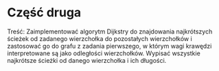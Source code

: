 # Część druga
Treść: Zaimplementować algorytm Dijkstry do znajdowania najkrótszych ścieżek od zadanego wierzchołka do pozostałych wierzchołków i zastosować go do grafu z zadania pierwszego, w którym wagi krawędzi interpretowane są jako odległości wierzchołków. 
Wypisać wszystkie najkrótsze ścieżki od danego wierzchołka i ich długości.
